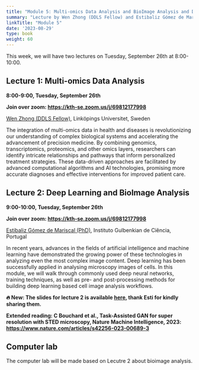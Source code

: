 ```yaml
---
title: "Module 5: Multi-omics Data Analysis and BioImage Analysis and Deep Learning"
summary: "Lecture by Wen Zhong (DDLS Fellow) and Estibaliz Gómez de Mariscal (PhD)"
linkTitle: "Module 5"
date: '2023-08-29'
type: book
weight: 60
---
```


This week, we will have two lectures on Tuesday, September 26th at 8:00-10:00.

## Lecture 1: Multi-omics Data Analysis

**8:00-9:00, Tuesday, September 26th**

**Join over zoom: https://kth-se.zoom.us/j/69812177998**

[Wen Zhong (DDLS Fellow)](https://www.scilifelab.se/researchers/wen-zhong/), Linköpings Universitet, Sweden

The integration of multi-omics data in health and diseases is revolutionizing our understanding of complex biological systems and accelerating the advancement of precision medicine. By combining genomics, transcriptomics, proteomics, and other omics layers, researchers can identify intricate relationships and pathways that inform personalized treatment strategies. These data-driven approaches are facilitated by advanced computational algorithms and AI technologies, promising more accurate diagnoses and effective interventions for improved patient care.

## Lecture 2: Deep Learning and BioImage Analysis

**9:00-10:00, Tuesday, September 26th**

**Join over zoom: https://kth-se.zoom.us/j/69812177998**

[Estibaliz Gómez de Mariscal (PhD)](https://esgomezm.github.io/), Instituto Gulbenkian de Ciência, Portugal

In recent years, advances in the fields of artificial intelligence and machine learning have demonstrated the growing power of these technologies in analyzing even the most complex image content. Deep learning has been successfully applied in analysing microscopy images of cells. In this module, we will walk through commonly used deep neural networks, training techniques, as well as pre- and post-processing methods for building deep learning based cell image analysis workflows.

**🔥 New: The slides for lecture 2 is available [here](/uploads/Lecture-deep-learning-bioimage-analyis-kth-Sep2023.pdf), thank Esti for kindly sharing them.**


**Extended reading: C Bouchard et al., Task-Assisted GAN for super resolution with STED microscopy, Nature Machine Intelligence, 2023: https://www.nature.com/articles/s42256-023-00689-3**

## Computer lab

The computer lab will be made based on Lecutre 2 about bioimage analysis.


